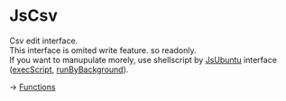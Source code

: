 # JsCsv

Csv edit interface.   
This interface is omited write feature. so readonly.  
If you want to manupulate morely, use shellscript by [JsUbuntu](https://github.com/puutaro/CommandClick/tree/master/md/developer/js_interface/functions/JsUbuntu) interface ([execScript](https://github.com/puutaro/CommandClick/blob/master/md/developer/js_interface/functions/JsUbuntu/runByBackground.md), [runByBackground](https://github.com/puutaro/CommandClick/blob/master/md/developer/js_interface/functions/JsUbuntu/runByBackground.md)).

-> [Functions](https://github.com/puutaro/CommandClick/tree/master/md/developer/js_interface/functions/JsCsv)
